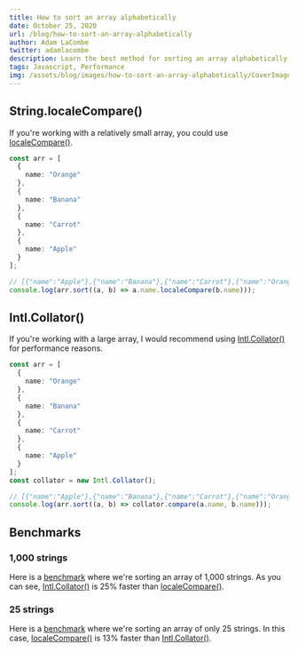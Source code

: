 ```yaml
---
title: How to sort an array alphabetically
date: October 25, 2020
url: /blog/how-to-sort-an-array-alphabetically
author: Adam LaCombe
twitter: adamlacombe
description: Learn the best method for sorting an array alphabetically.
tags: Javascript, Performance
img: /assets/blog/images/how-to-sort-an-array-alphabetically/CoverImage.png
---
```


## String.localeCompare()
If you're working with a relatively small array, you could use [localeCompare()](https://developer.mozilla.org/en-US/docs/Web/JavaScript/Reference/Global_Objects/String/localeCompare).

```typescript
const arr = [
  {
    name: "Orange"
  },
  {
    name: "Banana"
  },
  {
    name: "Carrot"
  },
  {
    name: "Apple"
  }
];

// [{"name":"Apple"},{"name":"Banana"},{"name":"Carrot"},{"name":"Orange"}]
console.log(arr.sort((a, b) => a.name.localeCompare(b.name)));
```


## Intl.Collator()

If you're working with a large array, I would recommend using [Intl.Collator()](https://developer.mozilla.org/en-US/docs/Web/JavaScript/Reference/Global_Objects/Intl/Collator) for performance reasons.

```typescript
const arr = [
  {
    name: "Orange"
  },
  {
    name: "Banana"
  },
  {
    name: "Carrot"
  },
  {
    name: "Apple"
  }
];
const collator = new Intl.Collator();

// [{"name":"Apple"},{"name":"Banana"},{"name":"Carrot"},{"name":"Orange"}]
console.log(arr.sort((a, b) => collator.compare(a.name, b.name)));
```


## Benchmarks

### 1,000 strings
Here is a [benchmark](https://jsben.ch/ir0YX) where we're sorting an array of 1,000 strings. As you can see, [Intl.Collator()](https://developer.mozilla.org/en-US/docs/Web/JavaScript/Reference/Global_Objects/Intl/Collator) is 25% faster than [localeCompare()](https://developer.mozilla.org/en-US/docs/Web/JavaScript/Reference/Global_Objects/String/localeCompare).

<al-img src="/assets/blog/images/how-to-sort-an-array-alphabetically/1000-collator-faster.png" alt="Benchmark 1,000 strings"></al-img>


### 25 strings
Here is a [benchmark](https://jsben.ch/LJzX9) where we're sorting an array of only 25 strings. In this case, [localeCompare()](https://developer.mozilla.org/en-US/docs/Web/JavaScript/Reference/Global_Objects/String/localeCompare) is 13% faster than [Intl.Collator()](https://developer.mozilla.org/en-US/docs/Web/JavaScript/Reference/Global_Objects/Intl/Collator).

<al-img src="/assets/blog/images/how-to-sort-an-array-alphabetically/25-localeCompare-faster.png" alt="Benchmark 25 strings"></al-img>